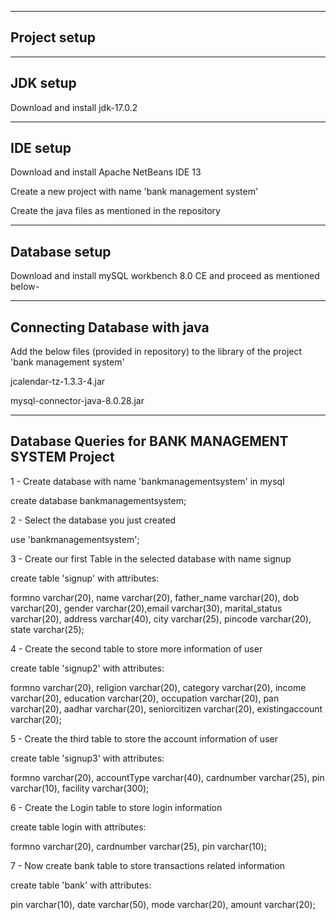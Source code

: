 -------------
Project setup
-------------


---------
JDK setup
---------
Download and install jdk-17.0.2


---------
IDE setup
---------
Download and install Apache NetBeans IDE 13

Create a new project with name 'bank management system'

Create the java files as mentioned in the repository


--------------
Database setup
--------------
Download and install mySQL workbench 8.0 CE  and proceed as mentioned below-


-----------------------------
Connecting Database with java
-----------------------------

Add the below files (provided in repository) to the library of the project 'bank management system'

jcalendar-tz-1.3.3-4.jar

mysql-connector-java-8.0.28.jar

----------------------------------------------------
Database Queries for BANK MANAGEMENT SYSTEM Project
----------------------------------------------------

1 - Create database with name 'bankmanagementsystem' in mysql

create database bankmanagementsystem;

2 - Select the database you just created

use 'bankmanagementsystem';

3 - Create our first Table in the selected database with name signup

create table 'signup' with attributes:

formno varchar(20), name varchar(20), father_name varchar(20), dob varchar(20), gender varchar(20),email varchar(30),
marital_status varchar(20), address varchar(40), city varchar(25), pincode varchar(20), state varchar(25);

4 - Create the second table to store more information of user

create table 'signup2' with attributes:

formno varchar(20), religion varchar(20), category varchar(20), income varchar(20), education varchar(20),
occupation varchar(20), pan varchar(20), aadhar varchar(20), seniorcitizen varchar(20), existingaccount varchar(20);

5 - Create the third table to store the account information of user

create table 'signup3' with attributes:

formno varchar(20), accountType varchar(40), cardnumber varchar(25), pin varchar(10), facility varchar(300);

6 - Create the Login table to store login information

create table login with attributes:

formno varchar(20), cardnumber varchar(25), pin varchar(10);

7 - Now create bank table to store transactions related information 

create table 'bank' with attributes:

pin varchar(10), date varchar(50), mode varchar(20), amount varchar(20);





